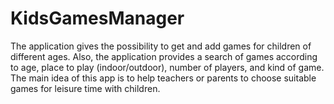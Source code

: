 # KidsGamesManager
The application gives the possibility to get and add games for children of different ages. Also, the application provides a search of games according to age, place to play (indoor/outdoor), number of players, and kind of game. 
The main idea of this app is to help teachers or parents to choose suitable games for leisure time with children.
